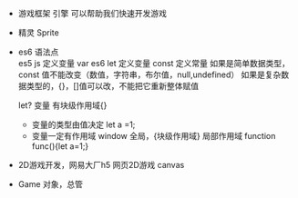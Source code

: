 - 游戏框架 引擎 可以帮助我们快速开发游戏
- 精灵 Sprite 

- es6  语法点  
  es5   js 定义变量 var
  es6 let 定义变量    const 定义常量
  如果是简单数据类型， const 值不能改变（数值，字符串，布尔值，null,undefined）
  如果是复杂数据类型的，{}，[]值可以改，不能把它重新整体赋值

  let?  变量  有块级作用域{}
  - 变量的类型由值决定  let a =1;
  - 变量一定有作用域    window 全局，{块级作用域}
      局部作用域  function  func(){let a=1;}



- 2D游戏开发，网易大厂h5
网页2D游戏  canvas
 - Game 对象，总管




